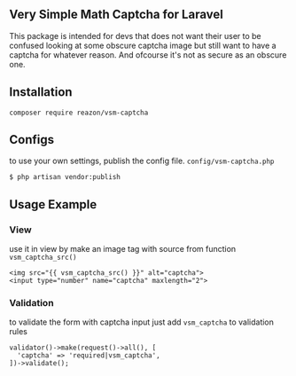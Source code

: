 ## Very Simple Math Captcha for Laravel

This package is intended for devs that does not want their user to be confused looking at some obscure captcha image but still want to have a captcha for whatever reason. And ofcourse it's not as secure as an obscure one.

## Installation

  ```
  composer require reazon/vsm-captcha
  ```

## Configs

to use your own settings, publish the config file. `config/vsm-captcha.php`

  ```
  $ php artisan vendor:publish
  ```

## Usage Example

### View

use it in view by make an image tag with source from function `vsm_captcha_src()`

  ```
  <img src="{{ vsm_captcha_src() }}" alt="captcha">
  <input type="number" name="captcha" maxlength="2">
  ```

### Validation

to validate the form with captcha input just add `vsm_captcha` to validation rules

  ```
  validator()->make(request()->all(), [
    'captcha' => 'required|vsm_captcha',
  ])->validate();
  ```
